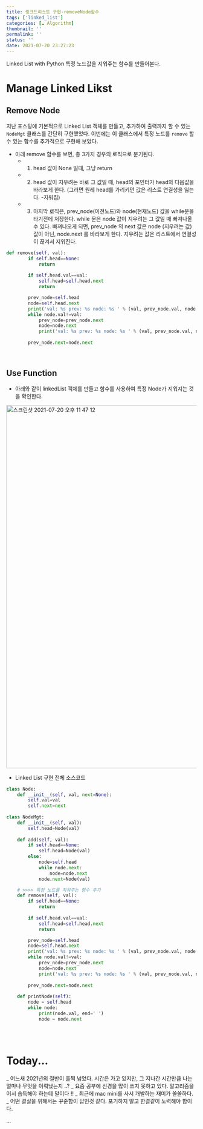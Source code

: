 ```yaml
---
title: 링크드리스트 구현-removeNode함수
tags: ['linked_list']
categories: [☁️ Algorithm]
thumbnail: ''
permalink: ''
status: ''
date: 2021-07-20 23:27:23
---
```


Linked List with Python
특정 노드값을 지워주는 함수를 만들어본다.
<!-- excerpt -->
<!-- toc -->

# Manage Linked Likst

## Remove Node

지난 포스팅에 기본적으로 Linked List 객체를 만들고, 추가하여 출력까지 할 수 있는 `NodeMgt` 클래스를 간단히 구현했었다.
이번에는 이 클래스에서 특정 노드를 `remove` 할 수 있는 함수를 추가적으로 구현해 보았다.
<br>
* 아래 remove 함수를 보면, 총 3가지 경우의 로직으로 분기된다.
  - 1) head 값이 None 일때, 그냥 return
  - 2) head 값이 지우려는 바로 그 값일 때, head의 포인터가 head의 다음값을 바라보게 한다. (그러면 원레 head를 가리키던 값은 리스트 연결성을 잃는다. -지워짐)
  - 3) 마지막 로직은, prev_node(이전노드)와 node(현재노드) 값을 while문을 타기전에 저장한다.
       while 문은 node 값이 지우려는 그 값일 때 빠져나올 수 있다.
       빠져나오게 되면, prev_node 의 next 값은 node (지우려는 값) 값이 아닌, node.next 를 바라보게 한다.
       지우려는 값은 리스트에서 연결성이 끊겨서 지워진다.

```python
def remove(self, val):
        if self.head==None:
            return
        
        if self.head.val==val:
            self.head=self.head.next
            return

        prev_node=self.head
        node=self.head.next
        print('val: %s prev: %s node: %s ' % (val, prev_node.val, node.val))
        while node.val!=val:
            prev_node=prev_node.next
            node=node.next
            print('val: %s prev: %s node: %s ' % (val, prev_node.val, node.val))
            
        prev_node.next=node.next
```

<br>

## Use Function

* 아래와 같이 linkedList 객체를 만들고 함수를 사용하여 특정 Node가 지워지는 것을 확인한다.

<img width="960" alt="스크린샷 2021-07-20 오후 11 47 12" src="https://user-images.githubusercontent.com/28856435/126345349-79de8dec-56a4-4b73-b578-f5fa86f002f6.png">

<br>


* Linked List 구현 전체 소스코드

```python
class Node:
    def __init__(self, val, next=None):
        self.val=val
        self.next=next
    
class NodeMgt:
    def __init__(self, val):
        self.head=Node(val)
    
    def add(self, val):
        if self.head==None:
            self.head=Node(val)
        else:
            node=self.head
            while node.next:
                node=node.next
            node.next=Node(val)

    # >>>> 특정 노드를 지워주는 함수 추가      
    def remove(self, val):
        if self.head==None:
            return
        
        if self.head.val==val:
            self.head=self.head.next
            return

        prev_node=self.head
        node=self.head.next
        print('val: %s prev: %s node: %s ' % (val, prev_node.val, node.val))
        while node.val!=val:
            prev_node=prev_node.next
            node=node.next
            print('val: %s prev: %s node: %s ' % (val, prev_node.val, node.val))
            
        prev_node.next=node.next
    
    def printNode(self):
        node = self.head
        while node:
            print(node.val, end=' ')
            node = node.next
                
```

<br>

# Today...

_
어느새 2021년의 절반이 훌쩍 넘었다.
시간은 가고 있지만, 그 지나간 시간만큼 나는 얼마나 무엇을 이뤄냈는지 ..?
_
요즘 공부에 신경을 많이 쓰지 못하고 있다. 알고리즘을 어서 습득해야 하는데 말이다 !!
_
최근에 mac mini를 사서 개발하는 재미가 쏠쏠하다.
_
어떤 결실을 위해서는 꾸준함이 답인것 같다.
포기하지 말고 한결같이 노력해야 함이다.

...

